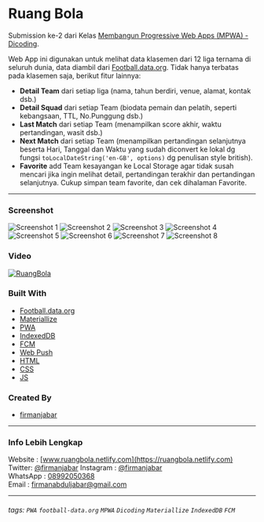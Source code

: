 # Ruang Bola
Submission ke-2 dari Kelas [Membangun Progressive Web Apps (MPWA) - Dicoding](https://www.dicoding.com/academies/74).

Web App ini digunakan untuk melihat data klasemen dari 12 liga ternama di seluruh dunia, data diambil dari [Football.data.org](https://www.football-data.org/documentation/quickstart).
Tidak hanya terbatas pada klasemen saja, berikut fitur lainnya:
- __Detail Team__ dari setiap liga (nama, tahun berdiri, venue, alamat, kontak dsb.)
- __Detail Squad__ dari setiap Team (biodata pemain dan pelatih, seperti kebangsaan, TTL, No.Punggung dsb.)
- __Last Match__ dari setiap Team (menampilkan score akhir, waktu pertandingan, wasit dsb.)
- __Next Match__ dari setiap Team (menampilkan pertandingan selanjutnya beserta Hari, Tanggal dan Waktu yang sudah diconvert ke lokal dg fungsi `toLocalDateString('en-GB', options)` dg penulisan style british).
- __Favorite__ add Team kesayangan ke Local Storage agar tidak susah mencari jika ingin melihat detail, pertandingan terakhir dan pertandingan selanjutnya. Cukup simpan team favorite, dan cek dihalaman Favorite.

---

### Screenshot
![Screenshot 1](https://twitter.com/FirmanJabar/status/1202287034720587776/photo/4)
![Screenshot 2](https://twitter.com/FirmanJabar/status/1202287034720587776/photo/3)
![Screenshot 3](https://twitter.com/FirmanJabar/status/1202287034720587776/photo/2)
![Screenshot 4](https://twitter.com/FirmanJabar/status/1202287034720587776/photo/1)
![Screenshot 5](https://twitter.com/FirmanJabar/status/1202286651835174912/photo/4)
![Screenshot 6](https://twitter.com/FirmanJabar/status/1202286651835174912/photo/3)
![Screenshot 7](https://twitter.com/FirmanJabar/status/1202286651835174912/photo/2)
![Screenshot 8](https://twitter.com/FirmanJabar/status/1202286651835174912/photo/1)


### Video
[![RuangBola](http://img.youtube.com/vi/LAdELCbRGN8/0.jpg)](https://www.youtube.com/watch?v=LAdELCbRGN8&t=4s "RuangBola")

### Built With
- [Football.data.org](https://www.football-data.org/documentation/quickstart)
- [Materiallize](https://materializecss.com/)
- [PWA](https://developers.google.com/web/progressive-web-apps)
- [IndexedDB](https://developers.google.com/web/ilt/pwa/working-with-indexeddb)
- [FCM](https://firebase.google.com/docs/cloud-messaging?hl=id)
- [Web Push](https://github.com/web-push-libs/web-push)
- [HTML](https://www.w3schools.com/html/)
- [CSS](https://www.w3schools.com/css/)
- [JS](https://www.javascript.com/)

### Created By
- [firmanjabar](https://github.com/firmanjabar)

---

### Info Lebih Lengkap
Website : [www.ruangbola.netlify.com](https://ruangbola.netlify.com)  
Twitter: [@firmanjabar](https://twitter.com/firmanjabar)
Instagram : [@firmanjabar](https://instagram.com/firmanjabar)  
WhatsApp : [08992050368](https://wa.me/628992050368)  
Email : [firmanabduljabar@gmail.com](mailto:firmanabduljabar@gmail.com)  

---

###### tags: `PWA` `football-data.org` `MPWA` `Dicoding` `Materiallize` `IndexedDB` `FCM`